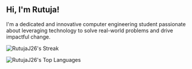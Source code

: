 ## Hi, I'm Rutuja!

I'm a dedicated and innovative computer engineering student passionate about leveraging technology to solve real-world problems and drive impactful change.

![RutujaJ26's Streak](https://github-readme-streak-stats.herokuapp.com/?user=RutujaJ26&theme=dark&hide_border=true)

![RutujaJ26's Top Languages](https://github-readme-stats.vercel.app/api/top-langs/?username=RutujaJ26&theme=dark&show_icons=true&hide_border=true&layout=compact)
